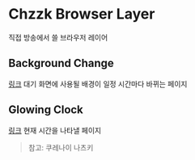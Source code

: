 # Chzzk Browser Layer
직접 방송에서 쓸 브라우저 레이어

## Background Change
[링크](https://wongoon.github.io/Chzzk_Layer/Background_Change)
대기 화면에 사용될 배경이 일정 시간마다 바뀌는 페이지

## Glowing Clock
[링크](https://wongoon.github.io/Chzzk_Layer/Glowing_Clock)
현재 시간을 나타낼 페이지
> 참고: 쿠레나이 나츠키
